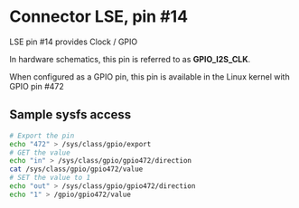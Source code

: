 # Connector LSE, pin #14

LSE pin #14 provides Clock / GPIO

In hardware schematics, this pin is referred to as **GPIO_I2S_CLK**.


When configured as a GPIO pin, this pin is available in the Linux kernel with GPIO pin #472

## Sample sysfs access
```bash
# Export the pin
echo "472" > /sys/class/gpio/export
# GET the value
echo "in" > /sys/class/gpio/gpio472/direction
cat /sys/class/gpio/gpio472/value
# SET the value to 1
echo "out" > /sys/class/gpio/gpio472/direction
echo "1" > /gpio/gpio472/value
```
